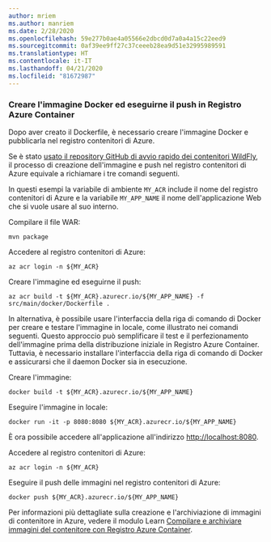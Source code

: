 ```yaml
---
author: mriem
ms.author: manriem
ms.date: 2/28/2020
ms.openlocfilehash: 59e277b0ae4a05566e2dbcd0d7a0a4a15c22eed9
ms.sourcegitcommit: 0af39ee9ff27c37ceeeb28ea9d51e32995989591
ms.translationtype: HT
ms.contentlocale: it-IT
ms.lasthandoff: 04/21/2020
ms.locfileid: "81672987"
---
```

### <a name="build-and-push-the-docker-image-to-azure-container-registry"></a>Creare l'immagine Docker ed eseguirne il push in Registro Azure Container

Dopo aver creato il Dockerfile, è necessario creare l'immagine Docker e pubblicarla nel registro contenitori di Azure.

Se è stato [usato il repository GitHub di avvio rapido dei contenitori WildFly](https://github.com/Azure/wildfly-container-quickstart), il processo di creazione dell'immagine e push nel registro contenitori di Azure equivale a richiamare i tre comandi seguenti.

In questi esempi la variabile di ambiente `MY_ACR` include il nome del registro contenitori di Azure e la variabile `MY_APP_NAME` il nome dell'applicazione Web che si vuole usare al suo interno.

Compilare il file WAR:

```shell
mvn package
```

Accedere al registro contenitori di Azure:

```shell
az acr login -n ${MY_ACR}
```

Creare l'immagine ed eseguirne il push:

```shell
az acr build -t ${MY_ACR}.azurecr.io/${MY_APP_NAME} -f src/main/docker/Dockerfile .
```

In alternativa, è possibile usare l'interfaccia della riga di comando di Docker per creare e testare l'immagine in locale, come illustrato nei comandi seguenti. Questo approccio può semplificare il test e il perfezionamento dell'immagine prima della distribuzione iniziale in Registro Azure Container. Tuttavia, è necessario installare l'interfaccia della riga di comando di Docker e assicurarsi che il daemon Docker sia in esecuzione.

Creare l'immagine:

```shell
docker build -t ${MY_ACR}.azurecr.io/${MY_APP_NAME}
```

Eseguire l'immagine in locale:

```shell
docker run -it -p 8080:8080 ${MY_ACR}.azurecr.io/${MY_APP_NAME}
```

È ora possibile accedere all'applicazione all'indirizzo [http://localhost:8080](http://localhost:8080).

Accedere al registro contenitori di Azure:

```shell
az acr login -n ${MY_ACR}
```

Eseguire il push delle immagini nel registro contenitori di Azure:

```shell
docker push ${MY_ACR}.azurecr.io/${MY_APP_NAME}
```

Per informazioni più dettagliate sulla creazione e l'archiviazione di immagini di contenitore in Azure, vedere il modulo Learn [Compilare e archiviare immagini del contenitore con Registro Azure Container](/learn/modules/build-and-store-container-images/).
